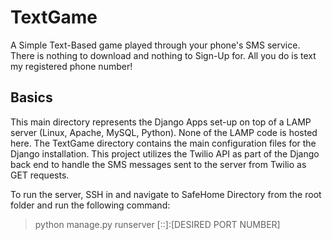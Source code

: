 # TextGame
A Simple Text-Based game played through your phone's SMS service. There is nothing to download and nothing to Sign-Up for. All you do is text my registered phone number!
## Basics

  This main directory represents the Django Apps set-up on top of a LAMP server (Linux, Apache, MySQL, Python).
None of the LAMP code is hosted here. The TextGame directory contains the main configuration files for the Django 
installation. This project utilizes the Twilio API as part of the Django back end to handle the SMS messages sent to the server from Twilio as GET requests. 

  To run the server, SSH in and navigate to SafeHome Directory from the root folder and run the following command:
  
>python manage.py runserver [::]:[DESIRED PORT NUMBER]
